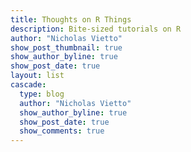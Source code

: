 ```yaml
---
title: Thoughts on R Things
description: Bite-sized tutorials on R
author: "Nicholas Vietto"
show_post_thumbnail: true
show_author_byline: true
show_post_date: true
layout: list 
cascade:
  type: blog
  author: "Nicholas Vietto"
  show_author_byline: true
  show_post_date: true
  show_comments: true
---
```




